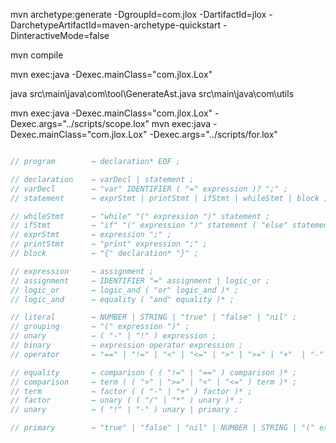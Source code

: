 mvn archetype:generate -DgroupId=com.jlox -DartifactId=jlox -DarchetypeArtifactId=maven-archetype-quickstart -DinteractiveMode=false

mvn compile

mvn exec:java -Dexec.mainClass="com.jlox.Lox"

java src\main\java\com\tool\GenerateAst.java src\main\java\com\utils

mvn exec:java -Dexec.mainClass="com.jlox.Lox" -Dexec.args="../scripts/scope.lox"
mvn exec:java -Dexec.mainClass="com.jlox.Lox" -Dexec.args="../scripts/for.lox"

```cpp

// program        → declaration* EOF ;

// declaration    → varDecl | statement ;
// varDecl        → "var" IDENTIFIER ( "=" expression )? ";" ;
// statement      → exprStmt | printStmt | ifStmt | whileStmt | block ;

// whileStmt      → "while" "(" expression ")" statement ;
// ifStmt         → "if" "(" expression ")" statement ( "else" statement )? ;
// exprStmt       → expression ";" ;
// printStmt      → "print" expression ";" ;
// block          → "{" declaration* "}" ;

// expression     → assignment ;
// assignment     → IDENTIFIER "=" assignment | logic_or ;
// logic_or       → logic_and ( "or" logic_and )* ;
// logic_and      → equality ( "and" equality )* ;

// literal        → NUMBER | STRING | "true" | "false" | "nil" ;
// grouping       → "(" expression ")" ;
// unary          → ( "-" | "!" ) expression ;
// binary         → expression operator expression ;
// operator       → "==" | "!=" | "<" | "<=" | ">" | ">=" | "+"  | "-"  | "*" | "/" ;

// equality       → comparison ( ( "!=" | "==" ) comparison )* ;
// comparison     → term ( ( ">" | ">=" | "<" | "<=" ) term )* ;
// term           → factor ( ( "-" | "+" ) factor )* ;
// factor         → unary ( ( "/" | "*" ) unary )* ;
// unary          → ( "!" | "-" ) unary | primary ;

// primary        → "true" | "false" | "nil" | NUMBER | STRING | "(" expression ")" | IDENTIFIER ;

```